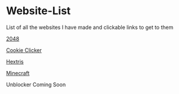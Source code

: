 # Website-List
List of all the websites I have made and clickable links to get to them


[2048](https://schoolby.github.io/2048)

[Cookie Clicker](https://schoolby.github.io/CookieClikerV2/)

[Hextris](https://schoolby.github.io/hextris)

[Minecraft](https://schoolby.github.io/Minecrafts/)

Unblocker Coming Soon
